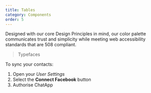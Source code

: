 ```yaml
---
title: Tables
category: Components
order: 5
---
```


Designed with our core Design Principles in mind, our color palette communicates trust and simplicity while meeting web accessibility standards that are 508 compliant. 

> Typefaces

To sync your contacts:

1. Open your *User Settings*
2. Select the **Connect Facebook** button
3. Authorise ChatApp

